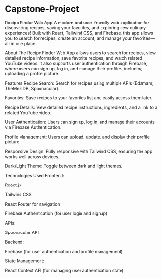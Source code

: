 # Capstone-Project

Recipe Finder Web App
A modern and user-friendly web application for discovering recipes, saving your favorites, and exploring new culinary experiences! Built with React, Tailwind CSS, and Firebase, this app allows you to search for recipes, create an account, and manage your favorites—all in one place.


About
The Recipe Finder Web App allows users to search for recipes, view detailed recipe information, save favorite recipes, and watch related YouTube videos. It also supports user authentication through Firebase, where users can sign up, log in, and manage their profiles, including uploading a profile picture.

Features
Recipe Search: Search for recipes using multiple APIs (Edamam, TheMealDB, Spoonacular).

Favorites: Save recipes to your favorites list and easily access them later.

Recipe Details: View detailed recipe instructions, ingredients, and a link to a related YouTube video.

User Authentication: Users can sign up, log in, and manage their accounts via Firebase Authentication.

Profile Management: Users can upload, update, and display their profile picture.

Responsive Design: Fully responsive with Tailwind CSS, ensuring the app works well across devices.

Dark/Light Theme: Toggle between dark and light themes.

Technologies Used
Frontend:

React.js

Tailwind CSS

React Router for navigation

Firebase Authentication (for user login and signup)

APIs:

Spoonacular API

Backend:

Firebase (for user authentication and profile management)

State Management:

React Context API (for managing user authentication state)

